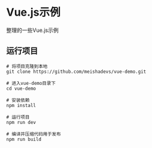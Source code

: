 
# Vue.js示例

整理的一些Vue.js示例

## 运行项目

```
# 将项目克隆到本地
git clone https://github.com/meishadevs/vue-demo.git

# 进入vue-demo目录下
cd vue-demo

# 安装依赖
npm install

# 运行项目
npm run dev

# 编译并压缩代码用于发布
npm run build
```

